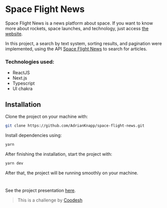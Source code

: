 # Space Flight News

Space Flight News is a news platform about space. If you want to know more about rockets, space launches, and technology, just access [the website](https://space-flight-news-one.vercel.app/ ).

In this project, a search by text system, sorting results, and pagination were implemented, using the API [ Space Flight News](https://api.spaceflightnewsapi.net/v3/documentation) to search for articles.

### Technologies used:
- ReactJS
- Next.js
- Typescript
- UI chakra


## Installation
Clone the project on your machine with:
```bash
git clone https://github.com/AdrianKnapp/space-flight-news.git
```

Install dependencies using:
```bash
yarn
```

After finishing the installation, start the project with:
```bash
yarn dev
```

After that, the project will be running smoothly on your machine.
#
See the project presentation [here](https://www.loom.com/share/86fbf9dae48c47d3ac91014edaeb3799).

> This is a challenge by [Coodesh](https://coodesh.com/)
